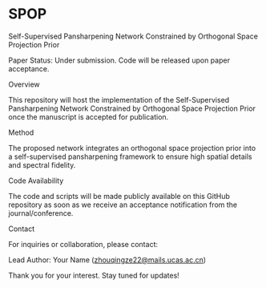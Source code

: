 # SPOP
Self-Supervised Pansharpening Network Constrained by Orthogonal Space Projection Prior

Paper Status: Under submission. Code will be released upon paper acceptance.

Overview

This repository will host the implementation of the Self-Supervised Pansharpening Network Constrained by Orthogonal Space Projection Prior once the manuscript is accepted for publication.

Method

The proposed network integrates an orthogonal space projection prior into a self-supervised pansharpening framework to ensure high spatial details and spectral fidelity.

Code Availability

The code and scripts will be made publicly available on this GitHub repository as soon as we receive an acceptance notification from the journal/conference.

Contact

For inquiries or collaboration, please contact:

Lead Author: Your Name (zhouqingze22@mails.ucas.ac.cn)

Thank you for your interest. Stay tuned for updates!
